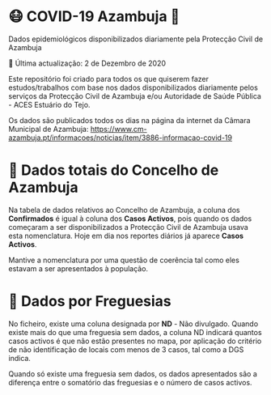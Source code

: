 # 😷️ COVID-19 Azambuja :microbe:
Dados epidemiológicos disponibilizados diariamente pela Protecção Civil de Azambuja


📅️ Última actualização: 2 de Dezembro de 2020


Este repositório foi criado para todos os que quiserem fazer estudos/trabalhos com base nos dados disponibilizados diariamente pelos serviços
da Protecção Civil de Azambuja e/ou Autoridade de Saúde Pública - ACES Estuário do Tejo.

Os dados são publicados todos os dias na página da internet da Câmara Municipal de Azambuja: https://www.cm-azambuja.pt/informacoes/noticias/item/3886-informacao-covid-19

# :memo: Dados totais do Concelho de Azambuja

Na tabela de dados relativos ao Concelho de Azambuja, a coluna dos <b>Confirmados</b> é igual à coluna dos <b>Casos Activos</b>, pois quando os dados começaram a ser disponibilizados a Protecção Civil de Azambuja usava esta nomenclatura. Hoje em dia nos reportes diários já aparece <b>Casos Activos</b>.

Mantive a nomenclatura por uma questão de coerência tal como eles estavam a ser apresentados à população.

# :memo: Dados por Freguesias

No ficheiro, existe uma coluna designada por <b>ND</b> - Não divulgado. 
Quando existe mais do que uma freguesia sem dados, a coluna ND indicará quantos casos activos é que não estão presentes no mapa, por aplicação do critério de não identificação de locais com menos de 3 casos, tal como a DGS indica.

Quando só existe uma freguesia sem dados, os dados apresentados são a diferença entre o somatório das freguesias e o número de casos activos.


